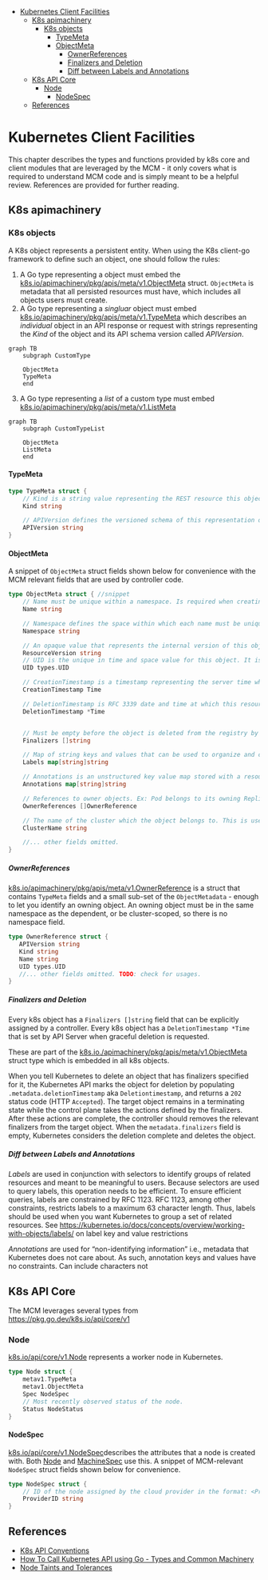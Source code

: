 - [Kubernetes Client Facilities](#kubernetes-client-facilities)
  - [K8s apimachinery](#k8s-apimachinery)
    - [K8s objects](#k8s-objects)
      - [TypeMeta](#typemeta)
      - [ObjectMeta](#objectmeta)
        - [OwnerReferences](#ownerreferences)
        - [Finalizers and Deletion](#finalizers-and-deletion)
        - [Diff between Labels and Annotations](#diff-between-labels-and-annotations)
  - [K8s API Core](#k8s-api-core)
    - [Node](#node)
      - [NodeSpec](#nodespec)
  - [References](#references)

# Kubernetes Client Facilities

This chapter describes the types and functions provided by k8s core and client modules that are leveraged by the MCM - it only covers what is required to understand MCM code and is simply meant to be a helpful review. References are provided for further reading.
## K8s apimachinery


### K8s objects

A K8s object represents a persistent entity. When using the K8s client-go framework to define such an object, one should follow the rules:

1. A Go type representing a object must embed the [k8s.io/apimachinery/pkg/apis/meta/v1.ObjectMeta](https://pkg.go.dev/k8s.io/apimachinery/pkg/apis/meta/v1#ObjectMeta) struct. `ObjectMeta` is metadata that all persisted resources must have, which includes all objects users must create.
2. A Go type representing a _singluar_ object must embed [k8s.io/apimachinery/pkg/apis/meta/v1.TypeMeta](https://pkg.go.dev/k8s.io/apimachinery/pkg/apis/meta/v1#TypeMeta) which describes an _individual_ object in an API response or request with strings representing the _Kind_ of the object and its API schema version called _APIVersion_. 
```mermaid
graph TB
    subgraph CustomType

    ObjectMeta
    TypeMeta
    end
```
3. A Go type representing a _list_ of a custom type must embed [k8s.io/apimachinery/pkg/apis/meta/v1.ListMeta](https://pkg.go.dev/k8s.io/apimachinery/pkg/apis/meta/v1#ListMeta)
```mermaid
graph TB
    subgraph CustomTypeList

    ObjectMeta
    ListMeta
    end
```

#### TypeMeta

```go
type TypeMeta struct {
	// Kind is a string value representing the REST resource this object represents.
	Kind string 

	// APIVersion defines the versioned schema of this representation of an object.
	APIVersion string
}
```

#### ObjectMeta

A snippet of `ObjectMeta` struct fields shown below for convenience with the MCM relevant fields that are used by controller code.
```go
type ObjectMeta struct { //snippet 
    // Name must be unique within a namespace. Is required when creating resources,
    Name string 

    // Namespace defines the space within which each name must be unique. An empty namespace is  equivalent to the "default" namespace,
    Namespace string

    // An opaque value that represents the internal version of this object that can be used by clients to determine when objects have changed.
    ResourceVersion string
    // UID is the unique in time and space value for this object. It is typically generated by the API server on successful creation of a resource and is not allowed to change on PUT operations.
    UID types.UID 

    // CreationTimestamp is a timestamp representing the server time when this object was  created.
    CreationTimestamp Time 

    // DeletionTimestamp is RFC 3339 date and time at which this resource will be deleted. This field is set by the server when a graceful deletion is requested by the user.  The resource is expected to be deleted (no longer reachable via APIs) after the time in this field, once the finalizers list is empty.
    DeletionTimestamp *Time


    // Must be empty before the object is deleted from the registry by the API server. Each entry is an identifier for the responsible controller that will remove the entry from the list.
    Finalizers []string 

    // Map of string keys and values that can be used to organize and categorize (scope and select) objects. Valid label keys have two segments: an optional prefix and name, separated by a slash (/).  Meant to be meaningful and relevant to USERS.
    Labels map[string]string

    // Annotations is an unstructured key value map stored with a resource that may be  set by controllers/tools to store and retrieve arbitrary metadata. Meant for TOOLS.
    Annotations map[string]string 

    // References to owner objects. Ex: Pod belongs to its owning ReplicaSet. A Machine belongs to its owning MachineSet.
    OwnerReferences []OwnerReference

    // The name of the cluster which the object belongs to. This is used to distinguish resources with same name and namespace in different clusters.
    ClusterName string

    //... other fields omitted.
}
```

##### OwnerReferences
[k8s.io/apimachinery/pkg/apis/meta/v1.OwnerReference](https://pkg.go.dev/k8s.io/apimachinery/pkg/apis/meta/v1#OwnerReference) is a struct that contains `TypeMeta` fields and a small sub-set of the `ObjectMetadata` - enough to let you identify an owning object. An owning object must be in the same namespace as the dependent, or be cluster-scoped, so there is no namespace field.
```go
type OwnerReference struct {
   APIVersion string
   Kind string 
   Name string 
   UID types.UID 
   //... other fields omitted. TODO: check for usages.
}
```

##### Finalizers and Deletion

Every k8s object has a `Finalizers []string` field that can be explicitly assigned by a controller. Every k8s object has a `DeletionTimestamp *Time` that is set by API Server when graceful deletion is requested.

These are part of the [k8s.io./apimachinery/pkg/apis/meta/v1.ObjectMeta](https://pkg.go.dev/k8s.io/apimachinery/pkg/apis/meta/v1#ObjectMeta) struct type which is embedded in all k8s objects. 

When you tell Kubernetes to delete an object that has finalizers specified for it, the Kubernetes API marks the object for deletion by populating `.metadata.deletionTimestamp` aka `Deletiontimestamp`, and returns a `202` status code (HTTP `Accepted`). The target object remains in a terminating state while the control plane takes the actions defined by the finalizers. After these actions are complete, the controller should removes the relevant finalizers from the target object. When the `metadata.finalizers` field is empty, Kubernetes considers the deletion complete and deletes the object.

##### Diff between Labels and Annotations

_Labels_ are used in conjunction with selectors to identify groups of related resources and meant to be meaningful to users. Because selectors are used to query labels, this operation needs to be efficient. To ensure efficient queries, labels are constrained by RFC 1123. RFC 1123, among other constraints, restricts labels to a maximum 63 character length. Thus, labels should be used when you want Kubernetes to group a set of related resources. See https://kubernetes.io/docs/concepts/overview/working-with-objects/labels/ on label key and value restrictions

_Annotations_ are used for “non-identifying information” i.e., metadata that Kubernetes does not care about. As such, annotation keys and values have no constraints. Can include characters not 

## K8s API Core
The MCM leverages several types from https://pkg.go.dev/k8s.io/api/core/v1 

### Node
[k8s.io/api/core/v1.Node](https://pkg.go.dev/k8s.io/api/core/v1#Node) represents a worker node in Kubernetes. 

```go
type Node struct {
    metav1.TypeMeta
    metav1.ObjectMeta 
    Spec NodeSpec
    // Most recently observed status of the node.
    Status NodeStatus
}
```
#### NodeSpec

[k8s.io/api/core/v1.NodeSpec](https://pkg.go.dev/k8s.io/api/core/v1#NodeSpec)describes the attributes that a node is created with.  Both [Node](#node) and [MachineSpec](./mcm_facilities.md#machinespec) use this. A snippet of MCM-relevant `NodeSpec` struct fields shown below for convenience.

```go 
type NodeSpec struct {
    // ID of the node assigned by the cloud provider in the format: <ProviderName>://<ProviderSpecificNodeID>
    ProviderID string 
}
```


## References

- [K8s API Conventions](https://github.com/kubernetes/community/blob/master/contributors/devel/sig-architecture/api-conventions.md)
- [How To Call Kubernetes API using Go - Types and Common Machinery](https://iximiuz.com/en/posts/kubernetes-api-go-types-and-common-machinery/)
- [Node Taints and Tolerances](https://kubernetes.io/docs/concepts/scheduling-eviction/taint-and-toleration/)